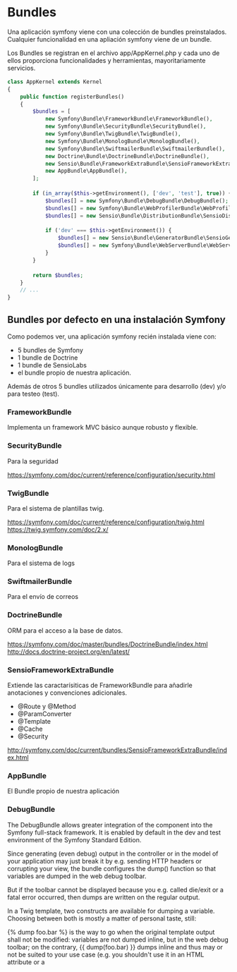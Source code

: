 # Bundles

Una aplicación symfony viene con una colección de bundles preinstalados. 
Cualquier funcionalidad en una apliación symfony viene de un bundle.

Los Bundles se registran en el archivo app/AppKernel.php y cada uno de ellos 
proporciona funcionalidades y herramientas, mayoritariamente servicios.

```php
class AppKernel extends Kernel
{
    public function registerBundles()
    {
        $bundles = [
            new Symfony\Bundle\FrameworkBundle\FrameworkBundle(),
            new Symfony\Bundle\SecurityBundle\SecurityBundle(),
            new Symfony\Bundle\TwigBundle\TwigBundle(),
            new Symfony\Bundle\MonologBundle\MonologBundle(),
            new Symfony\Bundle\SwiftmailerBundle\SwiftmailerBundle(),
            new Doctrine\Bundle\DoctrineBundle\DoctrineBundle(),
            new Sensio\Bundle\FrameworkExtraBundle\SensioFrameworkExtraBundle(),
            new AppBundle\AppBundle(),
        ];

        if (in_array($this->getEnvironment(), ['dev', 'test'], true)) {
            $bundles[] = new Symfony\Bundle\DebugBundle\DebugBundle();
            $bundles[] = new Symfony\Bundle\WebProfilerBundle\WebProfilerBundle();
            $bundles[] = new Sensio\Bundle\DistributionBundle\SensioDistributionBundle();

            if ('dev' === $this->getEnvironment()) {
                $bundles[] = new Sensio\Bundle\GeneratorBundle\SensioGeneratorBundle();
                $bundles[] = new Symfony\Bundle\WebServerBundle\WebServerBundle();
            }
        }

        return $bundles;
    }
    // ...
}
```

## Bundles por defecto en una instalación Symfony

Como podemos ver, una aplicación symfony recién instalada viene con:

- 5 bundles de Symfony
- 1 bundle de Doctrine
- 1 bundle de SensioLabs
- el bundle propio de nuestra aplicación.

Además de otros 5 bundles utilizados únicamente para desarrollo (dev) y/o para testeo (test).


### FrameworkBundle

Implementa un framework MVC básico aunque robusto y flexible.


### SecurityBundle

Para la seguridad 

https://symfony.com/doc/current/reference/configuration/security.html


### TwigBundle

Para el sistema de plantillas twig. 

https://symfony.com/doc/current/reference/configuration/twig.html
https://twig.symfony.com/doc/2.x/


### MonologBundle

Para el sistema de logs


### SwiftmailerBundle

Para el envío de correos


### DoctrineBundle

ORM para el acceso a la base de datos.

https://symfony.com/doc/master/bundles/DoctrineBundle/index.html
http://docs.doctrine-project.org/en/latest/

### SensioFrameworkExtraBundle

Extiende las caractarísiticas de FrameworkBundle para añadirle anotaciones y convenciones adicionales.

- @Route y @Method
- @ParamConverter
- @Template
- @Cache
- @Security

http://symfony.com/doc/current/bundles/SensioFrameworkExtraBundle/index.html


### AppBundle

El Bundle propio de nuestra aplicación


### DebugBundle

The DebugBundle allows greater integration of the component into the Symfony full-stack framework. It is enabled by default in the dev and test environment of the Symfony Standard Edition.

Since generating (even debug) output in the controller or in the model of your application may just break it by e.g. sending HTTP headers or corrupting your view, the bundle configures the dump() function so that variables are dumped in the web debug toolbar.

But if the toolbar cannot be displayed because you e.g. called die/exit or a fatal error occurred, then dumps are written on the regular output.

In a Twig template, two constructs are available for dumping a variable. Choosing between both is mostly a matter of personal taste, still:

{% dump foo.bar %} is the way to go when the original template output shall not be modified: variables are not dumped inline, but in the web debug toolbar;
on the contrary, {{ dump(foo.bar) }} dumps inline and thus may or not be suited to your use case (e.g. you shouldn't use it in an HTML attribute or a <script> tag).

http://symfony.com/doc/current/reference/configuration/debug.html
http://symfony.com/doc/current/components/var_dumper.html


### WebProfilerBundle

Introduce una barra de debug y de profile en la parte inferior de las páginas cuando se ejecutan con el entorno de *dev*.

https://symfony.com/doc/current/reference/configuration/web_profiler.html


### SensioDistributionBundle

- Añade el security checker (./bin/console security:check)
- Composer Hooks. Al realizar composer install o composer update, se realizan las siguientes tareas:
  - Actualiza el archivo bootstrap.php.cache y borra la caché.
  - Instala los assets en el directorio web


https://github.com/sensiolabs/SensioDistributionBundle

### SensioGeneratorBundle

Este bundle proporciona los comandos de consola de generación automática de varios 
elementos para ahorrarnos tiempo en la programación.

- Generar un Bundle
- Generar un Command
- Generar un Controller
- Generar un CRUD Controller basado en una entidad de Doctrine
- Generar un Doctrine Entity Stub
- Generar un Form Type Class basado en una entidad de doctrine

https://symfony.com/doc/master/bundles/SensioGeneratorBundle/index.html

### WebServerBundle

PHP 5.4 introdujo un servidor web integrado que se puede utilizar para ejecutar 
aplicaciones PHP localmente durante el desarrollo sin necesidad de tener un servidor
web instalado.

Este bundle añade comandos para controlar dicho servidor web.

Desde symfony 3.3, si no se pasa el puerto como parámetro, el comando server:start 
utiliza el primer puerto libre disponible entre el 8000 y el 8100.

$ bin/console server:start
  [OK] Web server listening on http://127.0.0.1:8024

http://symfony.com/blog/new-in-symfony-3-3-webserverbundle


## Creación de un bundle

Podemos crear un bundle a mano, o generarlo con el comando *generate:bundle* de 
la consola.

> bin/console generate:bundle

NOTA: Desde la versión 3.2, hay un *bug* relacionado con la autocarga de clases.
Symofny alerta de ello al generar el bundle:

![Aviso en la generación de un bundle](img/generate_bundle_message.png "Imagen de aviso del bug")

Para solucionarlo, editamos a mano la sección autolad del fichero composer.json

```json
    "autoload": {
        "psr-4": {
            "AppBundle\\": "src/AppBundle",
            "PruebaBundle\\": "src/PruebaBundle"
        },
```

Y ejecutamos el comando *install* de composer

> composer install

Composer volverá a crear el algoritmo para la autocarga incluyendo el nuevo 
directorio *src/PruebaBundle*


Las otras tareas que ha realizado el comando generate:bundle por nosotros son:

- Crear el direcotorio src/PruebaBundle con un controlador, un twig y un fichero services.yml
- Crear el directorio test/PruebaBundle para testear el bundle
- Habilitar el bundle en el app/AppKernel
- Incluir en el routing.yml el fichero routing.yml del nuevo bundle
- Incluir en el config.yml el fichero services.yml del nuevo bundle

